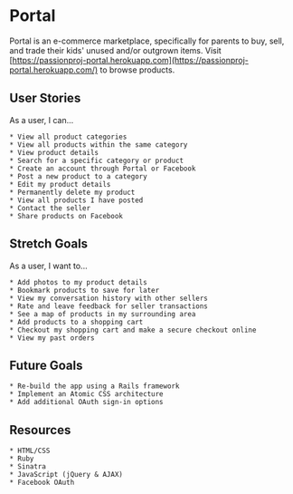 # Portal
Portal is an e-commerce marketplace, specifically for parents to buy, sell, and trade their kids' unused and/or outgrown items. Visit [https://passionproj-portal.herokuapp.com](https://passionproj-portal.herokuapp.com/) to browse products.

## User Stories
As a user, I can...
```
* View all product categories
* View all products within the same category
* View product details
* Search for a specific category or product
* Create an account through Portal or Facebook
* Post a new product to a category
* Edit my product details
* Permanently delete my product
* View all products I have posted
* Contact the seller
* Share products on Facebook
```

## Stretch Goals
As a user, I want to...
```
* Add photos to my product details
* Bookmark products to save for later
* View my conversation history with other sellers
* Rate and leave feedback for seller transactions
* See a map of products in my surrounding area
* Add products to a shopping cart
* Checkout my shopping cart and make a secure checkout online
* View my past orders
```

## Future Goals
```
* Re-build the app using a Rails framework
* Implement an Atomic CSS architecture
* Add additional OAuth sign-in options
```

## Resources
```
* HTML/CSS
* Ruby
* Sinatra
* JavaScript (jQuery & AJAX)
* Facebook OAuth
```
